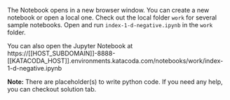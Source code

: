 The Notebook opens in a new browser window. You can create a new notebook or open a local one. Check out the local folder `work` for several sample notebooks. Open and run `index-1-d-negative.ipynb` in the `work` folder.

You can also open the Jupyter Notebook at https://[[HOST_SUBDOMAIN]]-8888-[[KATACODA_HOST]].environments.katacoda.com/notebooks/work/index-1-d-negative.ipynb

**Note:**
There are placeholder(s) to write python code. If you need any help, you can checkout solution tab.